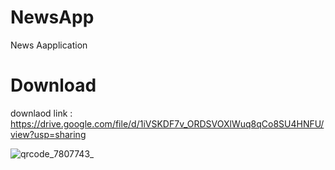 # NewsApp
News Aapplication

# Download
downlaod link : https://drive.google.com/file/d/1iVSKDF7v_ORDSVOXlWuq8qCo8SU4HNFU/view?usp=sharing


![qrcode_7807743_](https://user-images.githubusercontent.com/95560640/148207228-6bbaa431-7a40-48f5-829c-d63700505ba2.png)
